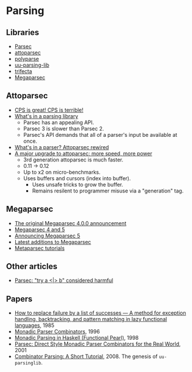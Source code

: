 # Parsing

## Libraries

- [Parsec](http://www.haskell.org/haskellwiki/Parsec)
- [attoparsec](https://github.com/bos/attoparsec)
- [polyparse](http://hackage.haskell.org/package/polyparse)
- [uu-parsing-lib](http://hackage.haskell.org/package/uu-parsinglib)
- [trifecta](https://github.com/ekmett/trifecta/)
- [Megaparsec](https://github.com/mrkkrp/megaparsec)

## Attoparsec

- [CPS is great! CPS is terrible!](http://www.serpentine.com/blog/2011/02/25/cps-is-great-cps-is-terrible/)
- [What's in a parsing library](http://www.serpentine.com/blog/2010/03/03/whats-in-a-parsing-library-1/)
  - Parsec has an appealing API.
  - Parsec 3 is slower than Parsec 2.
  - Parsec's API demands that all of a parser's input be available at once.
- [What's in a parser? Attoparsec rewired](http://www.serpentine.com/blog/2010/03/03/whats-in-a-parser-attoparsec-rewired-2/)
- [A major upgrade to attoparsec: more speed, more power](http://www.serpentine.com/blog/2014/05/31/attoparsec/)
  - 3rd generation attoparsec is much faster.
  - 0.11 -> 0.12
  - Up to x2 on micro-benchmarks.
  - Uses buffers and cursors (index into buffer).
    - Uses unsafe tricks to grow the buffer.
    - Remains resilent to programmer misuse via a "generation" tag.

## Megaparsec

- [The original Megaparsec 4.0.0 announcement](https://notehub.org/w7037)
- [Megaparsec 4 and 5](https://markkarpov.com/post/megaparsec-4-and-5.html)
- [Announcing Megaparsec 5](https://markkarpov.com/post/announcing-megaparsec-5.html)
- [Latest additions to Megaparsec](https://markkarpov.com/post/latest-additions-to-megaparsec.html)
- [Metaparsec tutorials](https://markkarpov.com/learn-haskell.html#megaparsec-tutorials)

## Other articles

- [Parsec: "try a <|> b" considered harmful](http://blog.ezyang.com/2014/05/parsec-try-a-or-b-considered-harmful/)

## Papers

- [How to replace failure by a list of successes — A method for exception handling, backtracking, and pattern matching in lazy functional languages](https://rkrishnan.org/files/wadler-1985.pdf), 1985
- [Monadic Parser Combinators](http://www.cs.nott.ac.uk/~pszgmh/monparsing.pdf), 1996
- [Monadic Parsing in Haskell (Functional Pearl)](http://www.cs.nott.ac.uk/~pszgmh/pearl.pdf), 1998
- [Parsec: Direct Style Monadic Parser Combinators for the Real World](https://www.microsoft.com/en-us/research/publication/parsec-direct-style-monadic-parser-combinators-for-the-real-world/), 2001
- [Combinator Parsing: A Short Tutorial](http://www.cs.uu.nl/research/techreps/repo/CS-2008/2008-044.pdf), 2008. The genesis of `uu-parsinglib`.
